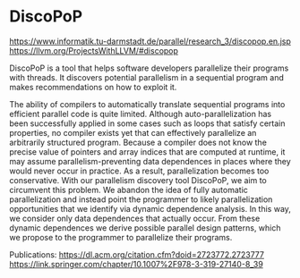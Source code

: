 # DiscoPoP

https://www.informatik.tu-darmstadt.de/parallel/research_3/discopop.en.jsp
https://llvm.org/ProjectsWithLLVM/#discopop

DiscoPoP is a tool that helps software developers parallelize their programs with threads. It discovers potential parallelism in a sequential program and makes recommendations on how to exploit it.

The ability of compilers to automatically translate sequential programs into efficient parallel code is quite limited. Although auto-parallelization has been successfully applied in some cases such as loops that satisfy certain properties, no compiler exists yet that can effectively parallelize an arbitrarily structured program. Because a compiler does not know the precise value of pointers and array indices that are computed at runtime, it may assume parallelism-preventing data dependences in places where they would never occur in practice. As a result, parallelization becomes too conservative. With our parallelism discovery tool DiscoPoP, we aim to circumvent this problem. We abandon the idea of fully automatic parallelization and instead point the programmer to likely parallelization opportunities that we identify via dynamic dependence analysis. In this way, we consider only data dependences that actually occur. From these dynamic dependences we derive possible parallel design patterns, which we propose to the programmer to parallelize their programs.

Publications:
https://dl.acm.org/citation.cfm?doid=2723772.2723777
https://link.springer.com/chapter/10.1007%2F978-3-319-27140-8_39
